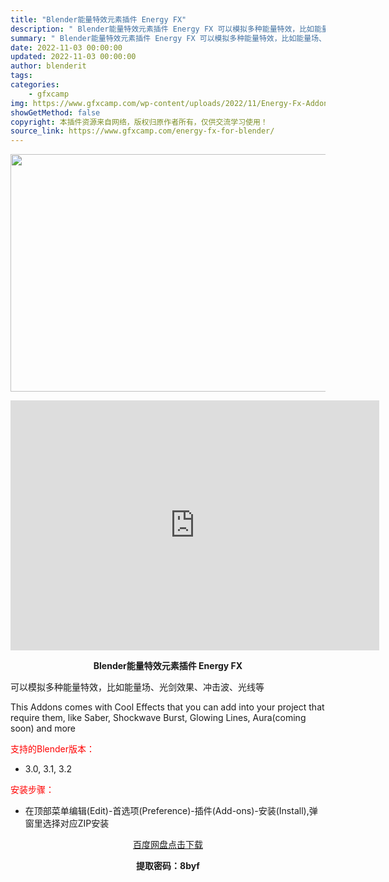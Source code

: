 ```yaml
---
title: "Blender能量特效元素插件 Energy FX"
description: "﻿ Blender能量特效元素插件 Energy FX 可以模拟多种能量特效，比如能量场、光剑效果、冲击波、光线等 This Addons comes with Cool Effects that y..."
summary: "﻿ Blender能量特效元素插件 Energy FX 可以模拟多种能量特效，比如能量场、光剑效果、冲击波、光线等 This Addons comes with Cool Effects that y..."
date: 2022-11-03 00:00:00
updated: 2022-11-03 00:00:00
author: blenderit
tags: 
categories:
    - gfxcamp
img: https://www.gfxcamp.com/wp-content/uploads/2022/11/Energy-Fx-Addon.jpg
showGetMethod: false
copyright: 本插件资源来自网络，版权归原作者所有，仅供交流学习使用！
source_link: https://www.gfxcamp.com/energy-fx-for-blender/
---
```

<div><p><img decoding="async" class="aligncenter size-full wp-image-108015" src="https://www.gfxcamp.com/wp-content/uploads/2022/11/Energy-Fx-Addon.jpg" data-src="https://www.gfxcamp.com/wp-content/uploads/2022/11/Energy-Fx-Addon.jpg" alt="" width="590" height="380" data-srcset="https://www.gfxcamp.com/wp-content/uploads/2022/11/Energy-Fx-Addon.jpg 590w, https://www.gfxcamp.com/wp-content/uploads/2022/11/Energy-Fx-Addon-150x97.jpg 150w" data-sizes="(max-width: 590px) 100vw, 590px"></p><p style="text-align: center;"><iframe loading="lazy" src="https://player.youku.com/embed/XNTkxNzEzMDU3Mg==" width="590" height="400" frameborder="0" allowfullscreen="allowfullscreen" data-mce-fragment="1"><span data-mce-type="bookmark" style="display: inline-block; width: 0px; overflow: hidden; line-height: 0;" class="mce_SELRES_start">﻿</span></iframe></p><p style="text-align: center;"><strong>Blender能量特效元素插件 Energy FX</strong></p><p>可以模拟多种能量特效，比如能量场、光剑效果、冲击波、光线等</p><p>This Addons comes with Cool Effects that you can add into your project that require them, like Saber, Shockwave Burst, Glowing Lines, Aura(coming soon) and more</p><p style="text-align: left;"><span style="color: #ff0000;">支持的Blender版本：</span></p><ul>
<li style="text-align: left;">3.0, 3.1, 3.2</li>
</ul><p style="text-align: left;"><span style="color: #ff0000;">安装步骤：</span></p><ul>
<li>在顶部菜单编辑(Edit)-首选项(Preference)-插件(Add-ons)-安装(Install),弹窗里选择对应ZIP安装</li>
</ul><p style="text-align: center;"><a class="maxbutton-3 maxbutton maxbutton-baidu" target="_blank" rel="noopener" href="https://pan.baidu.com/s/1CatwmgrtWESl5wqb9HKJiQ?pwd=8byf"><span class="mb-text">百度网盘点击下载</span></a></p><p style="text-align: center;"><strong>提取密码：8byf</strong></p></div>
